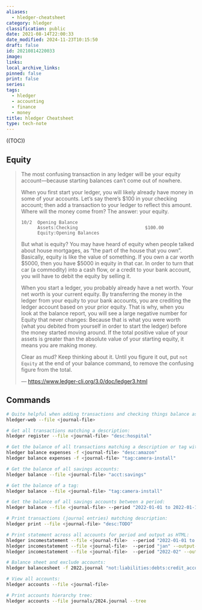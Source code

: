 ```yaml
---
aliases:
  - hledger-cheatsheet
category: hledger
classification: public
date: 2021-08-14T22:00:33
date_modified: 2024-11-23T10:15:50
draft: false
id: 20210814220033
image: 
links: 
local_archive_links: 
pinned: false
print: false
series: 
tags:
  - hledger
  - accounting
  - finance
  - money
title: hledger Cheatsheet
type: tech-note
---
```


((TOC))

## Equity

> The most confusing transaction in any ledger will be your equity account—because starting balances can’t come out of nowhere.
>
> When you first start your ledger, you will likely already have money in some of your accounts. Let’s say there’s $100 in your checking account; then add a transaction to your ledger to reflect this amount. Where will the money come from? The answer: your equity.
>
> ```ledger
> 10/2  Opening Balance
>    	Assets:Checking                         $100.00
>   	Equity:Opening Balances
> ```
> 
> But what is equity? You may have heard of equity when people talked about house mortgages, as “the part of the house that you own”. Basically, equity is like the value of something. If you own a car worth $5000, then you have $5000 in equity in that car. In order to turn that car (a commodity) into a cash flow, or a credit to your bank account, you will have to debit the equity by selling it.
>
> When you start a ledger, you probably already have a net worth. Your net worth is your current equity. By transferring the money in the ledger from your equity to your bank accounts, you are crediting the ledger account based on your prior equity. That is why, when you look at the balance report, you will see a large negative number for Equity that never changes: Because that is what you were worth (what you debited from yourself in order to start the ledger) before the money started moving around. If the total positive value of your assets is greater than the absolute value of your starting equity, it means you are making money.
>
> Clear as mud? Keep thinking about it. Until you figure it out, put `not Equity` at the end of your balance command, to remove the confusing figure from the total.
> 
> — https://www.ledger-cli.org/3.0/doc/ledger3.html

## Commands

```sh
# Quite helpful when adding transactions and checking things balance as you go:
hledger-web --file <journal-file>

# Get all transactions matching a description:
hledger register --file <journal-file> "desc:hospital"

# Get the balance of all transactions matching a description or tag with a breakdown by account:
hledger balance expenses -f <journal-file> "desc:amazon"
hledger balance expenses -f <journal-file> "tag:camera-install"

# Get the balance of all savings accounts:
hledger balance --file <journal-file> "acct:savings"

# Get the balance of a tag:
hledger balance --file <journal-file> "tag:camera-install"

# Get the balance of all savings accounts between a period:
hledger balance --file <journal-file> --period "2022-01-01 to 2022-01-18" "acct:savings"

# Print transactions (journal entries) matching description:
hledger print --file <journal-file> "desc:TODO"

# Print statement across all accounts for period and output as HTML:
hledger incomestatement --file <journal-file>  --period "2022-01-01 to 2022-01-31" --output-file income_statement.html
hledger incomestatement --file <journal-file>  --period "jan" --output-file income_statement.html
hledger incomestatement --file <journal-file>  --period "2022-02" --output-file income_statement.html

# Balance sheet and exclude accounts:
hledger balancesheet -f 2022.journal "not:liabilities:debts:credit_account:example" "not:liabilities:debts:loans:example"

# View all accounts:
hledger accounts --file <journal-file>

# Print accounts hierarchy tree:
hledger accounts --file journals/2024.journal --tree
```

